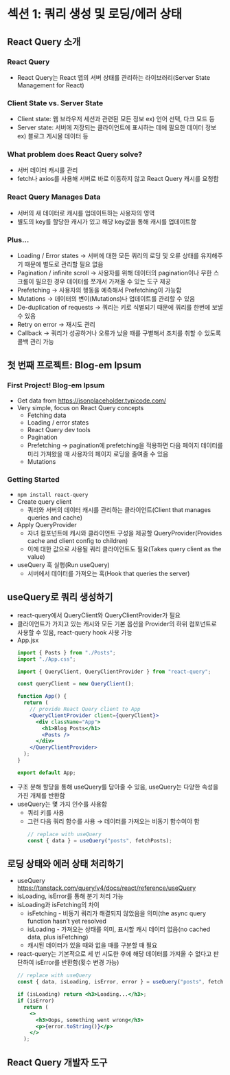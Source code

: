 # 섹션 1: 쿼리 생성 및 로딩/에러 상태

## React Query 소개

### React Query

- React Query는 React 앱의 서버 상태를 관리하는 라이브러리(Server State Management for React)

### Client State vs. Server State

- Client state: 웹 브라우저 세션과 관련된 모든 정보 ex) 언어 선택, 다크 모드 등
- Server state: 서버에 저장되는 클라이언트에 표시하는 데에 필요한 데이터 정보 ex) 블로그 게시물 데이터 등

### What problem does React Query solve?

- 서버 데이터 캐시를 관리
- fetch나 axios를 사용해 서버로 바로 이동하지 않고 React Query 캐시를 요청함

### React Query Manages Data

- 서버의 새 데이터로 캐시를 업데이트하는 사용자의 영역
- 별도의 key를 할당한 캐시가 있고 해당 key값을 통해 캐시를 업데이트함

### Plus…

- Loading / Error states → 서버에 대한 모든 쿼리의 로딩 및 오류 상태를 유지해주기 때문에 별도로 관리할 필요 없음
- Pagination / infinite scroll → 사용자를 위해 데이터의 pagination이나 무한 스크롤이 필요한 경우 데이터를 쪼개서 가져올 수 있는 도구 제공
- Prefetching → 사용자의 행동을 예측해서 Prefetching이 가능함
- Mutations → 데이터의 변이(Mutations)나 업데이트를 관리할 수 있음
- De-duplication of requests → 쿼리는 키로 식별되기 때문에 쿼리를 한번에 보낼 수 있음
- Retry on error → 재시도 관리
- Callback → 쿼리가 성공하거나 오류가 났을 때를 구별해서 조치를 취할 수 있도록 콜백 관리 가능

## 첫 번째 프로젝트: Blog-em Ipsum

### First Project! Blog-em Ipsum

- Get data from https://jsonplaceholder.typicode.com/
- Very simple, focus on React Query concepts
  - Fetching data
  - Loading / error states
  - React Query dev tools
  - Pagination
  - Prefetching → pagination에 prefetching을 적용하면 다음 페이지 데이터를 미리 가져왔을 때 사용자의 페이지 로딩을 줄여줄 수 있음
  - Mutations

### Getting Started

- `npm install react-query`
- Create query client
  - 쿼리와 서버의 데이터 캐시를 관리하는 클라이언트(Client that manages queries and cache)
- Apply QueryProvider
  - 자녀 컴포넌트에 캐시와 클라이언트 구성을 제공할 QueryProvider(Provides cache and client config to children)
  - 이에 대한 값으로 사용될 쿼리 클라이언트도 필요(Takes query client as the value)
- useQuery 훅 실행(Run useQuery)
  - 서버에서 데이터를 가져오는 훅(Hook that queries the server)

## useQuery로 쿼리 생성하기

- react-query에서 QueryClient와 QueryClientProvider가 필요
- 클라이언트가 가지고 있는 캐시와 모든 기본 옵션을 Provider의 하위 컴포넌트로 사용할 수 있음, react-query hook 사용 가능
- App.jsx
  ```jsx
  import { Posts } from "./Posts";
  import "./App.css";

  import { QueryClient, QueryClientProvider } from "react-query";

  const queryClient = new QueryClient();

  function App() {
    return (
      // provide React Query client to App
      <QueryClientProvider client={queryClient}>
        <div className="App">
          <h1>Blog Posts</h1>
          <Posts />
        </div>
      </QueryClientProvider>
    );
  }

  export default App;
  ```
- 구조 분해 할당을 통해 useQuery를 담아줄 수 있음, useQuery는 다양한 속성을 가진 개체를 반환함
- useQuery는 몇 가지 인수를 사용함
  - 쿼리 키를 사용
  - 그런 다음 쿼리 함수를 사용 → 데이터를 가져오는 비동기 함수여야 함
    ```jsx
    // replace with useQuery
    const { data } = useQuery("posts", fetchPosts);
    ```

## 로딩 상태와 에러 상태 처리하기

- useQuery
  https://tanstack.com/query/v4/docs/react/reference/useQuery
- isLoading, isError를 통해 분기 처리 가능
- isLoading과 isFetching의 차이
  - isFetching - 비동기 쿼리가 해결되지 않았음을 의미(the async query function hasn’t yet resolved
  - isLoading - 가져오는 상태를 의미, 표시할 캐시 데이터 없음(no cached data, plus isFetching)
  - 캐시된 데이터가 있을 때와 없을 때를 구분할 때 필요
- react-query는 기본적으로 세 번 시도한 후에 해당 데이터를 가져올 수 없다고 판단하여 isError를 반환함(횟수 변경 가능)
  ```jsx
  // replace with useQuery
  const { data, isLoading, isError, error } = useQuery("posts", fetchPosts);

  if (isLoading) return <h3>Loading...</h3>;
  if (isError)
    return (
      <>
        <h3>Oops, something went wrong</h3>
        <p>{error.toString()}</p>
      </>
    );
  ```

## React Query 개발자 도구
